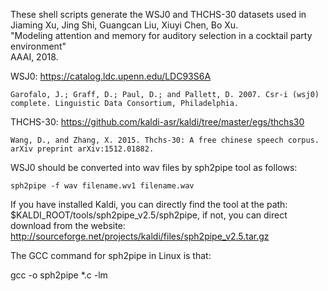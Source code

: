 
These shell scripts generate the WSJ0 and THCHS-30 datasets used in    
         Jiaming Xu, Jing Shi, Guangcan Liu, Xiuyi Chen, Bo Xu.    
         "Modeling attention and memory for auditory selection in a cocktail party environment"    
         AAAI, 2018.    
          
WSJ0: https://catalog.ldc.upenn.edu/LDC93S6A    

    Garofalo, J.; Graff, D.; Paul, D.; and Pallett, D. 2007. Csr-i (wsj0) complete. Linguistic Data Consortium, Philadelphia.    

THCHS-30: https://github.com/kaldi-asr/kaldi/tree/master/egs/thchs30    
 
    Wang, D., and Zhang, X. 2015. Thchs-30: A free chinese speech corpus. arXiv preprint arXiv:1512.01882.    

WSJ0 should be converted into wav files by sph2pipe tool as follows:    

    sph2pipe -f wav filename.wv1 filename.wav    

If you have installed Kaldi, you can directly find the tool at the path: $KALDI_ROOT/tools/sph2pipe_v2.5/sph2pipe, if not, you can direct download from the website: http://sourceforge.net/projects/kaldi/files/sph2pipe_v2.5.tar.gz    

The GCC command for sph2pipe in Linux is that:    

gcc -o sph2pipe  *.c -lm    
